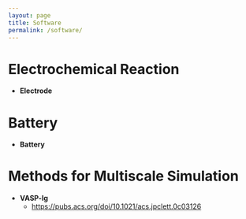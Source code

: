 ```yaml
---
layout: page
title: Software
permalink: /software/
---
```


# **Electrochemical Reaction**
- **Electrode**

# **Battery**
- **Battery**

# **Methods for Multiscale Simulation**
- **VASP-lg**
  - https://pubs.acs.org/doi/10.1021/acs.jpclett.0c03126
